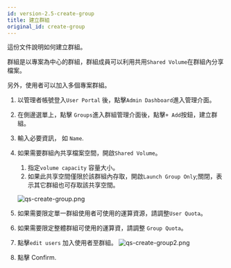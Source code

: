 ```yaml
---
id: version-2.5-create-group
title: 建立群組
original_id: create-group
---
```


這份文件說明如何建立群組。

群組是以專案為中心的群組，群組成員可以利用共用`Shared Volume`在群組內分享檔案。

另外，使用者可以加入多個專案群組。

1. 以管理者帳號登入`User Portal` 後，點擊`Admin Dashboard`進入管理介面。

2. 在側邊選單上，點擊 `Groups`進入群組管理介面後，點擊`+ Add`按鈕，建立群組。

3. 輸入必要資訊， 如 `Name`.

4. 如果需要群組內共享檔案空間，開啟`Shared Volume`。

   1. 指定`volume capacity` 容量大小。
   2. 如果此共享空間僅限於該群組內存取，開啟`Launch Group Only`;關閉，表示其它群組也可存取該共享空間。

   ![qs-create-group.png](assets/qs-create-group.png)

5. 如果需要限定單一群組使用者可使用的運算資源，請調整`User Quota`。

6. 如果需要限定整體群組可使用的運算資，請調整 `Group Quota`。

7. 點擊`edit users` 加入使用者至群組。
    ![qs-create-group2.png](assets/qs-create-group2.png)

8. 點擊 Confirm.
